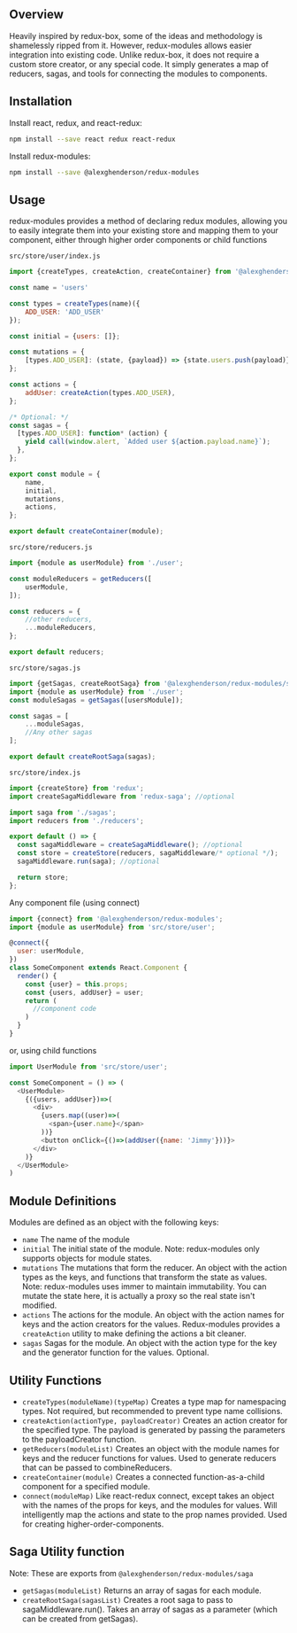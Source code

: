 ## Overview
Heavily inspired by redux-box, some of the ideas and methodology is shamelessly ripped from it. However, redux-modules allows easier integration into existing code. Unlike redux-box, it does not require a custom store creator, or any special code. It simply generates a map of reducers, sagas, and tools for connecting the modules to components.

## Installation
Install react, redux, and react-redux:
```bash
npm install --save react redux react-redux
```

Install redux-modules:
```bash
npm install --save @alexghenderson/redux-modules
```

## Usage
redux-modules provides a method of declaring redux modules, allowing you to easily integrate them into your existing store and mapping them to your component, either through higher order components or child functions

`src/store/user/index.js`
```js
import {createTypes, createAction, createContainer} from '@alexghenderson/redux-modules';

const name = 'users'

const types = createTypes(name)({
    ADD_USER: 'ADD_USER'
});

const initial = {users: []};

const mutations = {
    [types.ADD_USER]: (state, {payload}) => {state.users.push(payload)},
};

const actions = {
    addUser: createAction(types.ADD_USER),
};

/* Optional: */
const sagas = {
  [types.ADD_USER]: function* (action) {
    yield call(window.alert, `Added user ${action.payload.name}`);
  },
};

export const module = {
    name,
    initial,
    mutations,
    actions,
};

export default createContainer(module);
```
`src/store/reducers.js`
```js
import {module as userModule} from './user';

const moduleReducers = getReducers([
    userModule,
]);

const reducers = {
    //other reducers,
    ...moduleReducers,
};

export default reducers;
```

`src/store/sagas.js`
```js
import {getSagas, createRootSaga} from '@alexghenderson/redux-modules/saga';
import {module as userModule} from './user';
const moduleSagas = getSagas([usersModule]);

const sagas = [
    ...moduleSagas,
    //Any other sagas
];

export default createRootSaga(sagas);
```

`src/store/index.js`
```js
import {createStore} from 'redux';
import createSagaMiddleware from 'redux-saga'; //optional

import saga from './sagas';
import reducers from './reducers';

export default () => {
  const sagaMiddleware = createSagaMiddleware(); //optional
  const store = createStore(reducers, sagaMiddleware/* optional */);
  sagaMiddleware.run(saga); //optional

  return store;
};
```

Any component file (using connect)
```js
import {connect} from '@alexghenderson/redux-modules';
import {module as userModule} from 'src/store/user';

@connect({
  user: userModule,
})
class SomeComponent extends React.Component {
  render() {
    const {user} = this.props;
    const {users, addUser} = user;
    return (
      //component code
    )
  }
}
```

or, using child functions
```js
import UserModule from 'src/store/user';

const SomeComponent = () => (
  <UserModule>
    {({users, addUser})=>(
      <div>
        {users.map((user)=>(
          <span>{user.name}</span>
        ))}
        <button onClick={()=>(addUser({name: 'Jimmy'}))}>
      </div>
    )}
  </UserModule>
)
```

## Module Definitions
Modules are defined as an object with the following keys:
* `name` The name of the module
* `initial` The initial state of the module. Note: redux-modules only supports objects for module states.
* `mutations` The mutations that form the reducer. An object with the action types as the keys, and functions that transform the state as values. Note: redux-modules uses immer to maintain immutability. You can mutate the state here, it is actually a proxy so the real state isn't modified.
* `actions` The actions for the module. An object with the action names for keys and the action creators for the values. Redux-modules provides a `createAction` utility to make defining the actions a bit cleaner.
* `sagas` Sagas for the module. An object with the action type for the key and the generator function for the values. Optional.

## Utility Functions
* `createTypes(moduleName)(typeMap)` Creates a type map for namespacing types. Not required, but recommended to prevent type name collisions.
* `createAction(actionType, payloadCreator)` Creates an action creator for the specified type. The payload is generated by passing the parameters to the payloadCreator function.
* `getReducers(moduleList)` Creates an object with the module names for keys and the reducer functions for values. Used to generate reducers that can be passed to combineReducers.
* `createContainer(module)` Creates a connected function-as-a-child component for a specified module.
* `connect(moduleMap)` Like react-redux connect, except takes an object with the names of the props for keys, and the modules for values. Will intelligently map the actions and state to the prop names provided. Used for creating higher-order-components.

## Saga Utility function
Note: These are exports from `@alexghenderson/redux-modules/saga`
* `getSagas(moduleList)` Returns an array of sagas for each module.
* `createRootSaga(sagasList)` Creates a root saga to pass to sagaMiddleware.run(). Takes an array of sagas as a parameter (which can be created from getSagas).